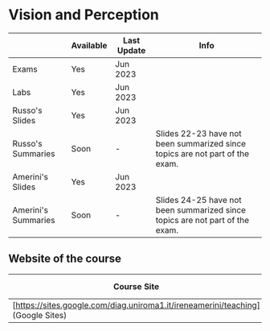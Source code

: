 # Vision and Perception
|   | Available | Last Update | Info |
| ------------- | ------------- | ------------ |------------ |
| Exams | Yes | Jun 2023 | |
| Labs  | Yes | Jun 2023 | |
| Russo's Slides | Yes | Jun 2023 | |
| Russo's Summaries | Soon | - | Slides 22-23 have not been summarized since topics are not part of the exam.|
| Amerini's Slides | Yes | Jun 2023 | |
| Amerini's Summaries | Soon | - | Slides 24-25 have not been summarized since topics are not part of the exam.|

## Website of the course
|  Course Site | Last Update |
| ------------- | ------------- | 
| [https://sites.google.com/diag.uniroma1.it/ireneamerini/teaching] (Google Sites) | 2023 |